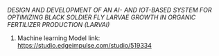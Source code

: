 *_DESIGN AND DEVELOPMENT OF AN AI- AND IOT-BASED SYSTEM FOR OPTIMIZING BLACK SOLDIER FLY LARVAE 
GROWTH IN ORGANIC FERTILIZER PRODUCTION (LARVAI)_*

1. Machine learning Model link: https://studio.edgeimpulse.com/studio/519334
